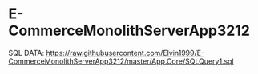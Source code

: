 # E-CommerceMonolithServerApp3212

SQL DATA:  https://raw.githubusercontent.com/Elvin1999/E-CommerceMonolithServerApp3212/master/App.Core/SQLQuery1.sql
